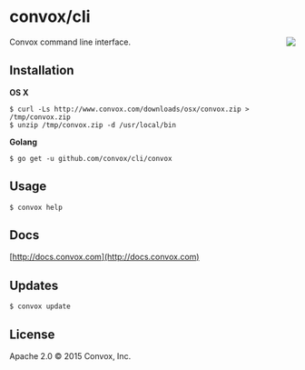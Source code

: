 # convox/cli 

<a href="https://travis-ci.org/convox/cli">
  <img align="right" src="https://travis-ci.org/convox/cli.svg?branch=master">
</a>

Convox command line interface.

## Installation

**OS X**

    $ curl -Ls http://www.convox.com/downloads/osx/convox.zip > /tmp/convox.zip
    $ unzip /tmp/convox.zip -d /usr/local/bin

**Golang**

    $ go get -u github.com/convox/cli/convox

## Usage

    $ convox help

## Docs

[http://docs.convox.com](http://docs.convox.com)

## Updates

    $ convox update

## License

Apache 2.0 &copy; 2015 Convox, Inc.
